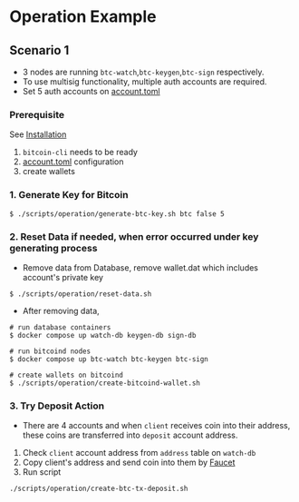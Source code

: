 # Operation Example
## Scenario 1
- 3 nodes are running `btc-watch`,`btc-keygen`,`btc-sign` respectively.
- To use multisig functionality, multiple auth accounts are required.
- Set 5 auth accounts on [account.toml](https://github.com/hiromaily/go-crypto-wallet/blob/master/data/config/account.toml)

### Prerequisite
See [Installation](https://github.com/hiromaily/go-crypto-wallet/blob/master/docs/Installation.md#bitcoind-setup)
1. `bitcoin-cli` needs to be ready
2. [account.toml](https://github.com/hiromaily/go-crypto-wallet/blob/master/data/config/account.toml) configuration
3. create wallets

### 1. Generate Key for Bitcoin
```
$ ./scripts/operation/generate-btc-key.sh btc false 5
```

### 2. Reset Data if needed, when error occurred under key generating process
- Remove data from Database, remove wallet.dat which includes account's private key
```
$ ./scripts/operation/reset-data.sh
```
- After removing data,
```
# run database containers
$ docker compose up watch-db keygen-db sign-db

# run bitcoind nodes
$ docker compose up btc-watch btc-keygen btc-sign

# create wallets on bitcoind
$ ./scripts/operation/create-bitcoind-wallet.sh
```

### 3. Try Deposit Action
- There are 4 accounts and when `client` receives coin into their address, these coins are transferred into `deposit` account address.

1. Check `client` account address from `address` table on `watch-db`
2. Copy client's address and send coin into them by [Faucet](https://signet.bc-2.jp/)
3. Run script
```
./scripts/operation/create-btc-tx-deposit.sh
```